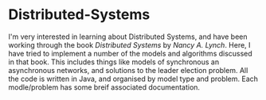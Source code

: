 # Distributed-Systems

I'm very interested in learning about Distributed Systems, and have been working through the book *Distributed Systems* by *Nancy A. Lynch*.
Here, I have tried to implement a number of the models and algorithms discussed in that book. This includes things like models of synchronous an asynchronous networks, and solutions to the leader election problem.
All the code is written in Java, and organised by model type and problem.
Each modle/problem has some breif associated documentation.
